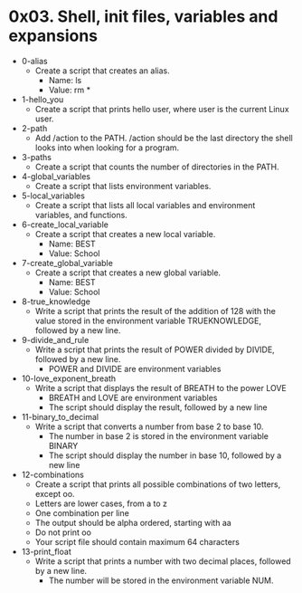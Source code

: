 # 0x03. Shell, init files, variables and expansions
- 0-alias
	- Create a script that creates an alias.
		- Name: ls
		- Value: rm *
- 1-hello_you
	- Create a script that prints hello user, where user is the current Linux user.
- 2-path
	- Add /action to the PATH. /action should be the last directory the shell looks into when looking for a program.
- 3-paths
	- Create a script that counts the number of directories in the PATH.
- 4-global_variables
	- Create a script that lists environment variables.
- 5-local_variables
	- Create a script that lists all local variables and environment variables, and functions.
- 6-create_local_variable
	- Create a script that creates a new local variable.
		- Name: BEST
		- Value: School
- 7-create_global_variable
	- Create a script that creates a new global variable.
		- Name: BEST
		- Value: School
- 8-true_knowledge
	- Write a script that prints the result of the addition of 128 with the value stored in the environment variable TRUEKNOWLEDGE, followed by a new line.
 - 9-divide_and_rule
	- Write a script that prints the result of POWER divided by DIVIDE, followed by a new line.
		- POWER and DIVIDE are environment variables
- 10-love_exponent_breath
	- Write a script that displays the result of BREATH to the power LOVE
		- BREATH and LOVE are environment variables
		- The script should display the result, followed by a new line
- 11-binary_to_decimal
	- Write a script that converts a number from base 2 to base 10.
		- The number in base 2 is stored in the environment variable BINARY
		- The script should display the number in base 10, followed by a new line
- 12-combinations
	- Create a script that prints all possible combinations of two letters, except oo.
	- Letters are lower cases, from a to z
	- One combination per line
	- The output should be alpha ordered, starting with aa
	- Do not print oo
	- Your script file should contain maximum 64 characters
- 13-print_float
	- Write a script that prints a number with two decimal places, followed by a new line.
		- The number will be stored in the environment variable NUM.

